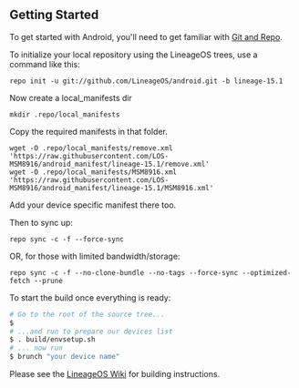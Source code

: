 Getting Started
---------------

To get started with Android, you'll need to get
familiar with [Git and Repo](https://source.android.com/source/using-repo.html).

To initialize your local repository using the LineageOS trees, use a command like this:

    repo init -u git://github.com/LineageOS/android.git -b lineage-15.1

Now create a local_manifests dir

    mkdir .repo/local_manifests

Copy the required manifests in that folder.

    wget -O .repo/local_manifests/remove.xml 'https://raw.githubusercontent.com/LOS-MSM8916/android_manifest/lineage-15.1/remove.xml'
    wget -O .repo/local_manifests/MSM8916.xml 'https://raw.githubusercontent.com/LOS-MSM8916/android_manifest/lineage-15.1/MSM8916.xml'
Add your device specific manifest there too.

Then to sync up:

    repo sync -c -f --force-sync

OR, for those with limited bandwidth/storage:

    repo sync -c -f --no-clone-bundle --no-tags --force-sync --optimized-fetch --prune

To start the build once everything is ready:

```bash
# Go to the root of the source tree...
$
# ...and run to prepare our devices list
$ . build/envsetup.sh
# ... now run
$ brunch "your device name"
```

Please see the [LineageOS Wiki](https://wiki.lineageos.org/) for building instructions.

